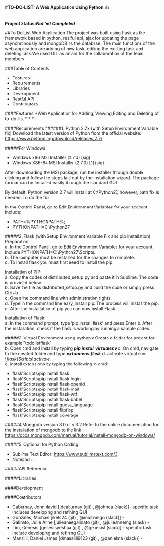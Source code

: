 #**TO-DO-LIST: A Web Application Using Python** :+1:

##
<b>Project Status:<i>Not Yet Completed</i></b>

##To Do List Web Application
The project was built using flask as the framework based in python, restful api, ajax for updating the page asynchronously and mongoDB as the database. The main functions of the web application are adding of new task, editing the existing task and deleting task.We used GIT as an aid for the collaboration of the team members

###Table of Contents
* Features
* Requirements
* Libraries
* Development
* Restful API
* Contributors

####Features
*Web Application for Adding, Viewing,Editing and Deleting of to-do-list
*
*
*

####Requirements
######1.	Python 2.7x (with Setup Environment Variable fix)
Download the latest version of Python from the official website:
https://www.python.org/download/releases/2.7/ 

#####For Windows: 
* Windows x86 MSI Installer (2.7.0) (sig)
* Windows X86-64 MSI Installer (2.7.0) [1] (sig)

After downloading the MSI package, run the installer through double clicking and follow the steps laid out by the installation wizard. The package format can be installed easily through the standard GUI.

By default, Python version 2.7 will install at C:\Python27\, however, path fix is needed.
To do the fix:

In the Control Panel, go to Edit Environment Variables for your account. Include:
* PATH=%PYTHONPATH%;
* PYTHONPATH=C:\Python27;

#####2. Flask (with Setup Environment Variable Fix and pip installation)
Preparation:<br/>
a.	In the Control Panel, go to Edit Environment Variables for your account. Include PYTHONPATH=C:\Python27\Scripts.<br/>
b.	The computer must be restarted for the changes to complete.<br/>
c.	To install flask you must first need to install the pip.<br/>

Installation of PIP:<br/>
a.	Copy the codes of distributed_setup.py and paste it in Sublime. The code is provided below.<br/>
b.	Save the file as distributed_setup.py and build the code or simply press Ctrl+b<br/>
c.	Open the command line with administration rights.<br/>
d.	Type in the command line easy_install pip. The process will install the pip.<br/>
e.	After the installation of pip you can now install Flask<br/>

Installation of Flask:<br/>
a.	In the command prompt, type ‘pip install flask’ and press Enter
b.	After the installation, check if the flask is working by running a sample codes.

#####3. Virtual Environment using python
a.Create a folder for project for example "todolistflask"<br/>
b. Open cmd and install by typing <b><i>pip install virtualenv</i></b>
c. On cmd, navigate to the created folder and type <b><i>virtuanenv flask</i></b>
d. activate virtual env:	<i>\flask\Scripts\activate.</i><br/>
e. install extensions by typing the following in cmd:<br/>
<ul>
<li>flask\Scripts\pip install flask</li>
<li>flask\Scripts\pip install flask-login</li>
<li>flask\Scripts\pip install flask-openid</li>
<li>flask\Scripts\pip install flask-mail</li>
<li>flask\Scripts\pip install flask-wtf</li>
<li>flask\Scripts\pip install flask-babel</li>
<li>flask\Scripts\pip install guess_language</li>
<li>flask\Scripts\pip install flipflop</li>
<li>flask\Scripts\pip install coverage</li>
</ul>

#####4.Mongodb version 3.0 or v.3.2
Refer to the online documentation for the installation of mongodb to the link https://docs.mongodb.com/manual/tutorial/install-mongodb-on-windows/

#####5.	Optional for Python Coding:
*	Sublime Text Editor: https://www.sublimetext.com/3
*	Notepad++

#####API Reference


#####Libraries


####Development

####Contributors
* Caburnay, John david [jdcaburnay (git) , @johnca (slack)]- specific task includes developing and refining GUI
* Gonzales, Michael [ikels24 (git) , @michaelgo (slack)] - 
* Galinato, Julie Anne [julieannegalinato (git) , @julieannemg (slack) -
* Lim, Genesis [genesisyeshua (git) , @genesisl (slack)] - specific task include developing and refining GUI
* Manalili, Daniel James [dmanalili9123 (git) , @danielma (slack)] - 
